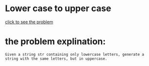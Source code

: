 # Lower case to upper case



[click to see the problem](https://practice.geeksforgeeks.org/problems/lower-case-to-upper-case3410/1?page=4&difficulty[]=-2&sortBy=submissions)



 # the problem explination:
    Given a string str containing only lowercase letters, generate a string with the same letters, but in uppercase.





 